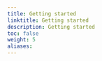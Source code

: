 ```yaml
---
title: Getting started
linktitle: Getting started
description: Getting started
toc: false
weight: 5
aliases:
---
```

